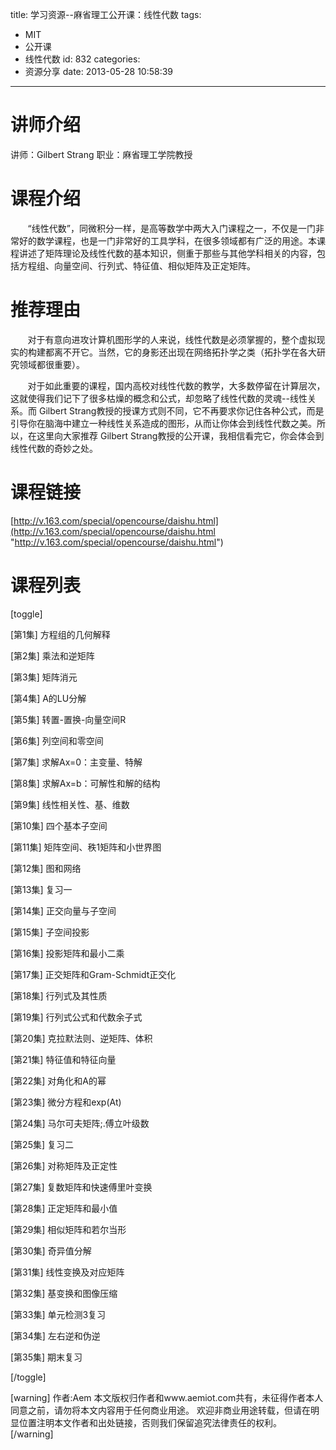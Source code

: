 title: 学习资源--麻省理工公开课：线性代数
tags:
  - MIT
  - 公开课
  - 线性代数
id: 832
categories:
  - 资源分享
date: 2013-05-28 10:58:39
---

# 讲师介绍

讲师：Gilbert Strang
职业：麻省理工学院教授

# 课程介绍

&nbsp;&nbsp;&nbsp;&nbsp;&nbsp;&nbsp;&nbsp;“线性代数”，同微积分一样，是高等数学中两大入门课程之一，不仅是一门非常好的数学课程，也是一门非常好的工具学科，在很多领域都有广泛的用途。本课程讲述了矩阵理论及线性代数的基本知识，侧重于那些与其他学科相关的内容，包括方程组、向量空间、行列式、特征值、相似矩阵及正定矩阵。

# 推荐理由

&nbsp;&nbsp;&nbsp;&nbsp;&nbsp;&nbsp;&nbsp;对于有意向进攻计算机图形学的人来说，线性代数是必须掌握的，整个虚拟现实的构建都离不开它。当然，它的身影还出现在网络拓扑学之类（拓扑学在各大研究领域都很重要）。

&nbsp;&nbsp;&nbsp;&nbsp;&nbsp;&nbsp;&nbsp;对于如此重要的课程，国内高校对线性代数的教学，大多数停留在计算层次，这就使得我们记下了很多枯燥的概念和公式，却忽略了线性代数的灵魂--线性关系。而&nbsp;Gilbert&nbsp;Strang教授的授课方式则不同，它不再要求你记住各种公式，而是引导你在脑海中建立一种线性关系造成的图形，从而让你体会到线性代数之美。所以，在这里向大家推荐&nbsp;Gilbert&nbsp;Strang教授的公开课，我相信看完它，你会体会到线性代数的奇妙之处。

# 课程链接

[http://v.163.com/special/opencourse/daishu.html](http://v.163.com/special/opencourse/daishu.html "http://v.163.com/special/opencourse/daishu.html")

# 课程列表

[toggle]

[第1集] 方程组的几何解释

[第2集] 乘法和逆矩阵

[第3集] 矩阵消元     

[第4集] A的LU分解     

[第5集] 转置-置换-向量空间R 

[第6集] 列空间和零空间     

[第7集] 求解Ax=0：主变量、特解  

[第8集] 求解Ax=b：可解性和解的结构    

[第9集] 线性相关性、基、维数     

[第10集] 四个基本子空间     

[第11集] 矩阵空间、秩1矩阵和小世界图

[第12集] 图和网络     

[第13集] 复习一     

[第14集] 正交向量与子空间

[第15集] 子空间投影     

[第16集] 投影矩阵和最小二乘 

[第17集] 正交矩阵和Gram-Schmidt正交化     

[第18集] 行列式及其性质     

[第19集] 行列式公式和代数余子式     

[第20集] 克拉默法则、逆矩阵、体积 

[第21集] 特征值和特征向量     

[第22集] 对角化和A的幂     

[第23集] 微分方程和exp(At)     

[第24集] 马尔可夫矩阵;.傅立叶级数 

[第25集] 复习二     

[第26集] 对称矩阵及正定性     

[第27集] 复数矩阵和快速傅里叶变换 

[第28集] 正定矩阵和最小值     

[第29集] 相似矩阵和若尔当形 

[第30集] 奇异值分解     

[第31集] 线性变换及对应矩阵     

[第32集] 基变换和图像压缩     

[第33集] 单元检测3复习   

[第34集] 左右逆和伪逆

[第35集] 期末复习   

[/toggle]

[warning]
作者:Aem
本文版权归作者和www.aemiot.com共有，未征得作者本人同意之前，请勿将本文内容用于任何商业用途。 欢迎非商业用途转载，但请在明显位置注明本文作者和出处链接，否则我们保留追究法律责任的权利。
[/warning]